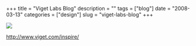 +++
title = "Viget Labs Blog"
description = ""
tags = ["blog"]
date = "2008-03-13"
categories = ["design"]
slug = "viget-labs-blog"
+++


 

  <div id="screens-thumbs" class="clearfix">
    <div class="txt-center" id="design-submission"><a href="http://www.viget.com/inspire/"><img id='bluga-thumbnail-822' class='bluga-thumbnail large' src='//media.konigi.com/bluga/
wt47f27903babef_0.jpg'/></a></div>  
  </div>   
<p><a href="http://www.viget.com/inspire/">http://www.viget.com/inspire/</a></p>




